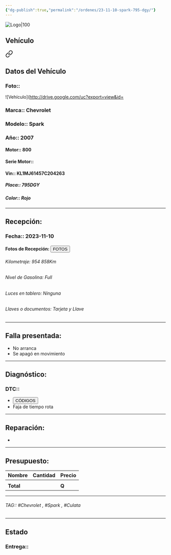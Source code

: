```yaml
---
{"dg-publish":true,"permalink":"/ordenes/23-11-10-spark-795-dgy/"}
---
```


![Logo|100](http://drive.google.com/uc?export=view&id=137fl3TIZ0-PU8b-Pt0bsjclwHub_u78G)

## Vehículo

<div class="transclusion internal-embed is-loaded"><a class="markdown-embed-link" href="/vehiculos/chevrolet/spark-795-dgy/#datos-del-vehiculo" aria-label="Open link"><svg xmlns="http://www.w3.org/2000/svg" width="24" height="24" viewBox="0 0 24 24" fill="none" stroke="currentColor" stroke-width="2" stroke-linecap="round" stroke-linejoin="round" class="svg-icon lucide-link"><path d="M10 13a5 5 0 0 0 7.54.54l3-3a5 5 0 0 0-7.07-7.07l-1.72 1.71"></path><path d="M14 11a5 5 0 0 0-7.54-.54l-3 3a5 5 0 0 0 7.07 7.07l1.71-1.71"></path></svg></a><div class="markdown-embed">



## Datos del Vehículo 
### Foto:: 
![Vehículo](http://drive.google.com/uc?export=view&id=

### Marca:: Chevrolet 
### Modelo:: Spark 
### Año:: 2007
#### Motor:: 800
#### Serie Motor:: 
#### Vin:: KL1MJ61457C204263
##### Placa:: 795DGY
##### Color:: Rojo
---


</div></div>


## Recepción:
### Fecha:: 2023-11-10
#### Fotos de Recepción: <a href="http"><button class="btn success">FOTOS</button></a>

###### Kilometraje: 954 858Km
###### Nivel de Gasolina: Full
###### Luces en tablero: Ninguna
###### Llaves o documentos: Tarjeta y Llave

---

## Falla presentada:
- No arranca 
- Se apagó en movimiento 


---

## Diagnóstico:
### DTC:: 

- <a href="http"><button class="btn success">CÓDIGOS</button></a>
- Faja de tiempo rota 

---
## Reparación:
- 

---

## Presupuesto:

| Nombre | Cantidad | Precio |
| ------ | -------- | ------ |
|        |          |        |
| **Total**       |        |    **Q**    |

---

###### TAG:: #Chevrolet , #Spark , #Culata

---

## Estado

### Entrega:: 